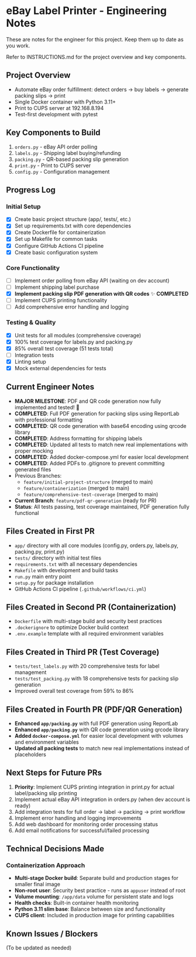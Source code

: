 # eBay Label Printer - Engineering Notes

These are notes for the engineer for this project. Keep them up to date as you work.

Refer to INSTRUCTIONS.md for the project overview and key components.

## Project Overview
- Automate eBay order fulfillment: detect orders → buy labels → generate packing slips → print
- Single Docker container with Python 3.11+
- Print to CUPS server at 192.168.8.194
- Test-first development with pytest

## Key Components to Build
1. `orders.py` - eBay API order polling
2. `labels.py` - Shipping label buying/refunding  
3. `packing.py` - QR-based packing slip generation
4. `print.py` - Print to CUPS server
5. `config.py` - Configuration management

## Progress Log

### Initial Setup
- [x] Create basic project structure (app/, tests/, etc.)
- [x] Set up requirements.txt with core dependencies
- [x] Create Dockerfile for containerization
- [x] Set up Makefile for common tasks
- [x] Configure GitHub Actions CI pipeline
- [x] Create basic configuration system

### Core Functionality
- [ ] Implement order polling from eBay API (waiting on dev account)
- [ ] Implement shipping label purchase 
- [x] **Implement packing slip PDF generation with QR codes** ✨ **COMPLETED**
- [ ] Implement CUPS printing functionality
- [ ] Add comprehensive error handling and logging

### Testing & Quality
- [x] Unit tests for all modules (comprehensive coverage)
- [x] 100% test coverage for labels.py and packing.py
- [x] 85% overall test coverage (51 tests total)
- [ ] Integration tests
- [x] Linting setup
- [x] Mock external dependencies for tests

## Current Engineer Notes
- **MAJOR MILESTONE**: PDF and QR code generation now fully implemented and tested! 🎉
- **COMPLETED**: Full PDF generation for packing slips using ReportLab with professional formatting
- **COMPLETED**: QR code generation with base64 encoding using qrcode library  
- **COMPLETED**: Address formatting for shipping labels
- **COMPLETED**: Updated all tests to match new real implementations with proper mocking
- **COMPLETED**: Added docker-compose.yml for easier local development
- **COMPLETED**: Added PDFs to .gitignore to prevent committing generated files
- Previous Branches: 
  - `feature/initial-project-structure` (merged to main)
  - `feature/containerization` (merged to main) 
  - `feature/comprehensive-test-coverage` (merged to main)
- **Current Branch**: `feature/pdf-qr-generation` (ready for PR)
- **Status**: All tests passing, test coverage maintained, PDF generation fully functional

## Files Created in First PR
- `app/` directory with all core modules (config.py, orders.py, labels.py, packing.py, print.py)
- `tests/` directory with initial test files
- `requirements.txt` with all necessary dependencies
- `Makefile` with development and build tasks
- `run.py` main entry point
- `setup.py` for package installation
- GitHub Actions CI pipeline (`.github/workflows/ci.yml`)

## Files Created in Second PR (Containerization)
- `Dockerfile` with multi-stage build and security best practices
- `.dockerignore` to optimize Docker build context
- `.env.example` template with all required environment variables

## Files Created in Third PR (Test Coverage)
- `tests/test_labels.py` with 20 comprehensive tests for label management
- `tests/test_packing.py` with 18 comprehensive tests for packing slip generation
- Improved overall test coverage from 59% to 86%

## Files Created in Fourth PR (PDF/QR Generation)
- **Enhanced `app/packing.py`** with full PDF generation using ReportLab
- **Enhanced `app/packing.py`** with QR code generation using qrcode library
- **Added `docker-compose.yml`** for easier local development with volumes and environment variables
- **Updated all packing tests** to match new real implementations instead of placeholders

## Next Steps for Future PRs
1. **Priority**: Implement CUPS printing integration in print.py for actual label/packing slip printing
2. Implement actual eBay API integration in orders.py (when dev account is ready)
3. Add integration tests for full order → label → packing → print workflow  
4. Implement error handling and logging improvements
5. Add web dashboard for monitoring order processing status
6. Add email notifications for successful/failed processing

## Technical Decisions Made

### Containerization Approach
- **Multi-stage Docker build**: Separate build and production stages for smaller final image
- **Non-root user**: Security best practice - runs as `appuser` instead of root
- **Volume mounting**: `/app/data` volume for persistent state and logs
- **Health checks**: Built-in container health monitoring
- **Python 3.11 slim base**: Balance between size and functionality
- **CUPS client**: Included in production image for printing capabilities

## Known Issues / Blockers
(To be updated as needed)